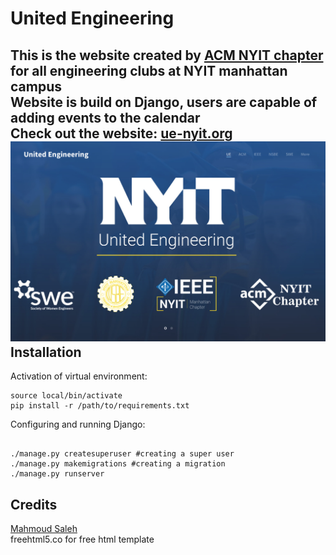 # United Engineering
This is the website created by <a href="https://github.com/acmnyit">ACM NYIT chapter</a> for all engineering clubs at NYIT manhattan campus <br/>
Website is build on Django, users are capable of adding events to the calendar <br/>
Check out the website: <a href="http://UE-nyit.org">ue-nyit.org</a>
![alt tag](https://github.com/Denisolt/UE/blob/master/mainpage.png?raw=true)
Installation
-----------------------------------------
Activation of virtual environment:
```
source local/bin/activate
pip install -r /path/to/requirements.txt
```
Configuring and running Django:
```

./manage.py createsuperuser #creating a super user
./manage.py makemigrations #creating a migration
./manage.py runserver

```
Credits
-----------------------------------------
<a href="https://github.com/msdocs">Mahmoud Saleh</a> <br/>
freehtml5.co for free html template
